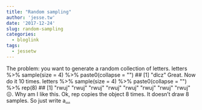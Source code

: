 ```yaml
---
title: "Random sampling"
author: 'jesse.tw'
date: '2017-12-24'
slug: random-sampling
categories:
  - bloglink
tags:
  - jessetw
---
```


The problem: you want to generate a random collection of letters. letters %>% sample(size = 4) %>% paste0(collapse = "") ## [1] "dlcz" Great. Now do it 10 times. letters %>% sample(size = 4) %>% paste0(collapse = "") %>% rep(8) ## [1] "rwuj" "rwuj" "rwuj" "rwuj" "rwuj" "rwuj" "rwuj" "rwuj" 😖. Why am I like this. Ok, rep copies the object 8 times. It doesn’t draw 8 samples. So just write a[... <i class="fas fa-external-link-alt"></i>](https://jesse.tw/post/sampling-replicate-v-rep/)

